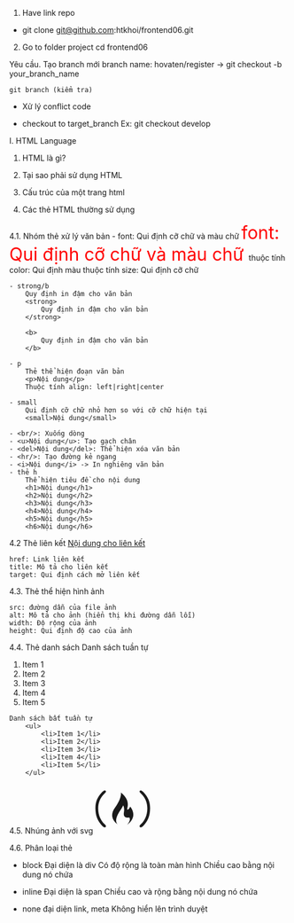 1. Have link repo
- git clone git@github.com:htkhoi/frontend06.git

2. Go to folder project
    cd frontend06

Yêu cầu.
    Tạo branch mới
        branch name: hovaten/register
        -> git checkout -b your_branch_name

    git branch (kiểm tra)

* Xử lý conflict code
- checkout to target_branch
    Ex: git checkout develop

I. HTML Language
1. HTML là gì?
2. Tại sao phải sử dụng HTML
3. Cấu trúc của một trang html
    <!DOCTYPE html>
    <html>
    <head>
        <meta charset="utf-8">
        <title>HTML Structure Page</title>
        <link /> 
    </head>
    <body>

    </body>
    </html>

4. Các thẻ HTML thường sử dụng

4.1. Nhóm thẻ xử lý văn bản
    - font: Qui định cỡ chữ và màu chữ
      <font color="red" size="6">
        font: Qui định cỡ chữ và màu chữ
      </font>
      thuộc tính color: Qui định màu
      thuộc tính size: Qui định cỡ chữ

    - strong/b
        Quy định in đậm cho văn bản
        <strong>
            Quy định in đậm cho văn bản
        </strong>

        <b>
            Quy định in đậm cho văn bản
        </b>

    - p
        Thẻ thể hiện đoạn văn bản
        <p>Nội dung</p>
        Thuộc tính align: left|right|center

    - small
        Qui định cỡ chữ nhỏ hơn so với cỡ chữ hiện tại
        <small>Nội dung</small>

    - <br/>: Xuống dòng
    - <u>Nội dung</u>: Tạo gạch chân
    - <del>Nội dung</del>: Thể hiện xóa văn bản
    - <hr/>: Tạo đường kẻ ngang
    - <i>Nội dung</i> -> In nghiêng văn bản
    - thẻ h
        Thể hiện tiêu đề cho nội dung
        <h1>Nội dung</h1>
        <h2>Nội dung</h2>
        <h3>Nội dung</h3>
        <h4>Nội dung</h4>
        <h5>Nội dung</h5>
        <h6>Nội dung</h6>

4.2 Thẻ liên kết
    <a href="" title="" target="">Nội dung cho liên kết</a>

    href: Link liên kết
    title: Mô tả cho liên kết
    target: Qui định cách mở liên kết


4.3. Thẻ thể hiện hình ảnh
    <img src="" alt="" width="" height="" />

    src: đường dẫn của file ảnh
    alt: Mô tả cho ảnh (hiển thị khi đường dẫn lỗi)
    width: Độ rộng của ảnh
    height: Qui định độ cao của ảnh

4.4. Thẻ danh sách
    Danh sách tuần tự
        <ol>
            <li>Item 1</li>
            <li>Item 2</li>
            <li>Item 3</li>
            <li>Item 4</li>
            <li>Item 5</li>
        </ol>

    Danh sách bất tuần tự
        <ul>
            <li>Item 1</li>
            <li>Item 2</li>
            <li>Item 3</li>
            <li>Item 4</li>
            <li>Item 5</li>
        </ul>

4.5. Nhúng ảnh với svg
    <svg aria-hidden="true" width="100" focusable="false" data-prefix="fab" data-icon="free-code-camp" class="svg-inline--fa fa-free-code-camp fa-w-18" role="img" xmlns="http://www.w3.org/2000/svg" viewBox="0 0 576 512"><path fill="currentColor" d="M97.22,96.21c10.36-10.65,16-17.12,16-21.9,0-2.76-1.92-5.51-3.83-7.42A14.81,14.81,0,0,0,101,64.05c-8.48,0-20.92,8.79-35.84,25.69C23.68,137,2.51,182.81,3.37,250.34s17.47,117,54.06,161.87C76.22,435.86,90.62,448,100.9,448a13.55,13.55,0,0,0,8.37-3.84c1.91-2.76,3.81-5.63,3.81-8.38,0-5.63-3.86-12.2-13.2-20.55-44.45-42.33-67.32-97-67.48-165C32.25,188.8,54,137.83,97.22,96.21ZM239.47,420.07c.58.37.91.55.91.55Zm93.79.55.17-.13C333.24,420.62,333.17,420.67,333.26,420.62Zm3.13-158.18c-16.24-4.15,50.41-82.89-68.05-177.17,0,0,15.54,49.38-62.83,159.57-74.27,104.35,23.46,168.73,34,175.23-6.73-4.35-47.4-35.7,9.55-128.64,11-18.3,25.53-34.87,43.5-72.16,0,0,15.91,22.45,7.6,71.13C287.7,364,354,342.91,355,343.94c22.75,26.78-17.72,73.51-21.58,76.55,5.49-3.65,117.71-78,33-188.1C360.43,238.4,352.62,266.59,336.39,262.44ZM510.88,89.69C496,72.79,483.52,64,475,64a14.81,14.81,0,0,0-8.39,2.84c-1.91,1.91-3.83,4.66-3.83,7.42,0,4.78,5.6,11.26,16,21.9,43.23,41.61,65,92.59,64.82,154.06-.16,68-23,122.63-67.48,165-9.34,8.35-13.18,14.92-13.2,20.55,0,2.75,1.9,5.62,3.81,8.38A13.61,13.61,0,0,0,475.1,448c10.28,0,24.68-12.13,43.47-35.79,36.59-44.85,53.14-94.38,54.06-161.87S552.32,137,510.88,89.69Z"></path></svg>

4.6. Phân loại thẻ

- block Đại diện là div
    Có độ rộng là toàn màn hình
    Chiều cao bằng nội dung nó chứa

- inline Đại diện là span
    Chiều cao và rộng bằng nội dung nó chứa

- none   đại diện  link, meta
    Không hiển lên trình duyệt

